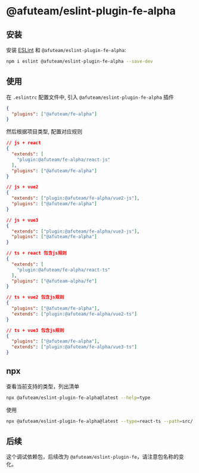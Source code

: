 # @afuteam/eslint-plugin-fe-alpha


## 安装

安装 [ESLint](https://eslint.org/) 和 `@afuteam/eslint-plugin-fe-alpha`:

```sh
npm i eslint @afuteam/eslint-plugin-fe-alpha --save-dev
```

## 使用

在 `.eslintrc` 配置文件中, 引入 `@afuteam/eslint-plugin-fe-alpha` 插件

```json
{
  "plugins": ["@afuteam/fe-alpha"]
}
```

然后根据项目类型, 配置对应规则

```json
// js + react
{
  "extends": [
    "plugin:@afuteam/fe-alpha/react-js"
  ],
  "plugins": ["@afuteam/fe-alpha"]
}
```

```json
// js + vue2
{
  "extends": ["plugin:@afuteam/fe-alpha/vue2-js"],
  "plugins": ["@afuteam/fe-alpha"]
}
```

```json
// js + vue3
{
  "extends": ["plugin:@afuteam/fe-alpha/vue3-js"],
  "plugins": ["@afuteam/fe-alpha"]
}
```

```json
// ts + react 包含js规则
{
  "extends": [
    "plugin:@afuteam/fe-alpha/react-ts"
  ],
  "plugins": ["@afuteam-alpha/fe"]
}
```

```json
// ts + vue2 包含js规则
{
  "plugins": ["@afuteam/fe-alpha"],
  "extends": ["plugin:@afuteam/fe-alpha/vue2-ts"]
}
```

```json
// ts + vue3 包含js规则
{
  "plugins": ["@afuteam/fe-alpha"],
  "extends": ["plugin:@afuteam/fe-alpha/vue3-ts"]
}
```
## npx
查看当前支持的类型，列出清单
```sh
npx @afuteam/eslint-plugin-fe-alpha@latest --help=type
```

使用
```sh
npx @afuteam/eslint-plugin-fe-alpha@latest --type=react-ts --path=src/
```

## 后续
这个调试依赖包，后续改为 `@afuteam/eslint-plugin-fe`，请注意包名称的变化。
